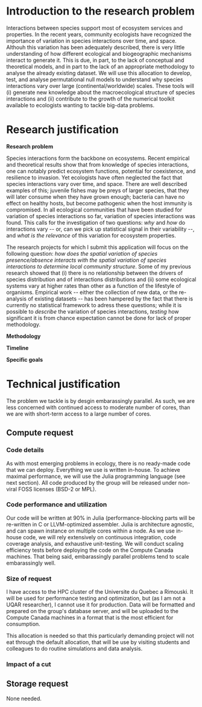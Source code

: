 # Introduction to the research problem

Interactions between species support most of ecosystem services and properties. In the recent years, community ecologists have recognized the importance of variation in species interactions over time, and space. Althouh this variation has been adequately described, there is very little understanding of how different ecological and biogeographic mechanisms interact to generate it. This is due, in part, to the lack of conceptual and theoretical models, and in part to the lack of an appropriate methodology to analyse the already existing dataset. We will use this allocation to develop, test, and analyse permutational null models to understand why species interactions vary over large (continental/worldwide) scales. These tools will (i) generate new knowledge about the macroecological structure of species interactions and (ii) contribute to the growth of the numerical toolkit available to ecologists wanting to tackle big-data problems.

# Research justification

**Research problem**

Species interactions form the backbone on ecosystems. Recent empirical and theoretical results show that from knowledge of species interactions, one can notably predict ecosystem functions, potential for coexistence, and resilience to invasion. Yet ecologists have often neglected the fact that species interactions vary over time, and space. There are well described examples of this; juvenile fishes may be preys of larger species, that they will later consume when they have grown enough; bacteria can have no effect on healthy hosts, but become pathogenic when the host immunity is compromised. In all ecological communities that have been studied for variation of species interactions so far, variation of species interactions was found. This calls for the investigation of two questions: *why* and *how* do interactions vary -- or, can we pick up statistical signal in their variability --, and *what is the relevance* of this variation for ecosystem properties.

The research projects for which I submit this application will focus on the following question: *how does the spatial variation of species presence/absence interacts with the spatial variation of species interactions to determine local community structure*. Some of my previous research showed that (i) there is no relationship between the drivers of species distribution and of interactions distributions and (ii) some ecological systems vary at higher rates than other as a function of the lifestyle of organisms. Empirical work -- either the collection of new data, or the re-analysis of existing datasets -- has been hampered by the fact that there is currently no statistical framework to adress these questions; while it is possible to *describe* the variation of species interactions, *testing* how significant it is from chance expectation cannot be done for lack of proper methodology.



**Methodology**

**Timeline**

**Specific goals**

# Technical justification

The problem we tackle is by desgin embarassingly parallel. As such, we are less concerned with continued access to moderate number of cores, than we are with short-term access to a large number of cores.

## Compute request

### Code details

As with most emerging problems in ecology, there is no ready-made code that we can deploy. Everything we use is written in-house. To achieve maximal performance, we will use the Julia programming language (see next section). All code produced by the group will be released under non-viral FOSS licenses (BSD-2 or MPL).

### Code performance and utilization

Our code will be written at 90% in Julia (performance-blocking parts will be re-written in C or LLVM-optimized assembler. Julia is architecture agnostic, and can spawn instance on multiple cores within a node. As we use in-house code, we will rely extensively on continuous integration, code coverage analysis, and exhaustive unit-testing. We will conduct scaling efficiency tests before deploying the code on the Compute Canada machines. That being said, embarassingly parallel problems tend to scale embarassingly well.



### Size of request

I have access to the HPC cluster of the Universite du Quebec a Rimouski. It will be used for performance testing and optimization, but (as I am not a UQAR researcher), I cannot use it for production. Data will be formatted and prepared on the group's database server, and will be uploaded to the Compute Canada machines in a format that is the most efficient for consumption.

This allocation is needed so that this particularly demanding project will not eat through the default allocation, that will be use by visiting students and colleagues to do routine simulations and data analysis.

### Impact of a cut

## Storage request

None needed.
